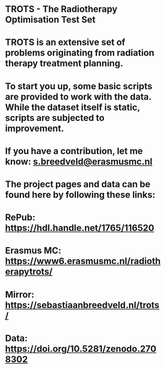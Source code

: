 # TROTS - The Radiotherapy Optimisation Test Set
#
# TROTS is an extensive set of problems originating from radiation therapy treatment planning.
#
# To start you up, some basic scripts are provided to work with the data. While the dataset itself is static, scripts are subjected to improvement.
#
# If you have a contribution, let me know: s.breedveld@erasmusmc.nl
#
# The project pages and data can be found here by following these links:
#
# RePub:      https://hdl.handle.net/1765/116520
# Erasmus MC: https://www6.erasmusmc.nl/radiotherapytrots/
# Mirror:     https://sebastiaanbreedveld.nl/trots/
# Data:       https://doi.org/10.5281/zenodo.2708302
#

